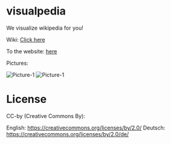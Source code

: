 # visualpedia
We visualize wikipedia for you!

Wiki: [Click here](https://github.com/codedoctorde/visualpedia/wiki)

To the website: [here](https://codedoctorde.github.io/visualpedia/frontend/index.html)

Pictures:

![Picture-1](https://jugendhackt.github.io/visualpedia/1.png "Backend")
![Picture-1](https://jugendhackt.github.io/visualpedia/2.png "Frontend")


# License

CC-by (Creative Commons By):

English: https://creativecommons.org/licenses/by/2.0/
Deutsch: https://creativecommons.org/licenses/by/2.0/de/

